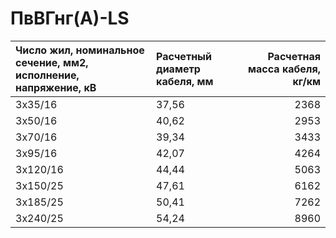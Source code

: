 # ПвВГнг(А)-LS

| Число жил, номинальное сечение, мм2, исполнение, напряжение, кВ   | Расчетный диаметр кабеля, мм   |   Расчетная масса кабеля, кг/км |
|:------------------------------------------------------------------|:-------------------------------|--------------------------------:|
| 3х35/16                                                           | 37,56                          |                            2368 |
| 3х50/16                                                           | 40,62                          |                            2953 |
| 3х70/16                                                           | 39,34                          |                            3433 |
| 3х95/16                                                           | 42,07                          |                            4264 |
| 3х120/16                                                          | 44,44                          |                            5063 |
| 3х150/25                                                          | 47,61                          |                            6162 |
| 3х185/25                                                          | 50,41                          |                            7262 |
| 3х240/25                                                          | 54,24                          |                            8960 |